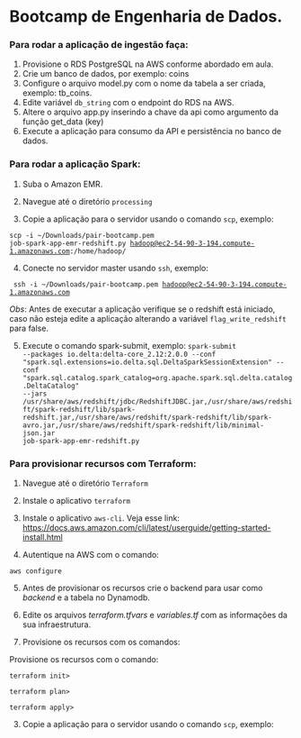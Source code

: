 # Bootcamp de Engenharia de Dados.

### Para rodar a aplicação de ingestão faça:

1. Provisione o RDS PostgreSQL na AWS conforme abordado em aula.
2. Crie um banco de dados, por exemplo: coins
3. Configure o arquivo model.py com o nome da tabela a ser criada, exemplo: tb_coins.
4. Edite variável `db_string` com o endpoint do RDS na AWS.
5. Altere o arquivo app.py inserindo a chave da api como argumento da função get_data (key)
6. Execute a aplicação para consumo da API e persistência no banco de dados.


### Para rodar a aplicação Spark:
1. Suba o Amazon EMR.

2. Navegue até o diretório `processing`

3. Copie a aplicação para o servidor usando o comando `scp`, exemplo:

<code>scp -i ~/Downloads/pair-bootcamp.pem job-spark-app-emr-redshift.py hadoop@ec2-54-90-3-194.compute-1.amazonaws.com:/home/hadoop/ </code>

4. Conecte no servidor master usando `ssh`, exemplo:

<code> ssh -i ~/Downloads/pair-bootcamp.pem hadoop@ec2-54-90-3-194.compute-1.amazonaws.com </code>

*Obs*: Antes de executar a aplicação verifique se o redshift está iniciado, caso não esteja edite a aplicação alterando a variável `flag_write_redshift` para false.

5. Execute o comando spark-submit, exemplo:
<code>spark-submit --packages io.delta:delta-core_2.12:2.0.0 --conf "spark.sql.extensions=io.delta.sql.DeltaSparkSessionExtension" --conf "spark.sql.catalog.spark_catalog=org.apache.spark.sql.delta.catalog.DeltaCatalog"  --jars /usr/share/aws/redshift/jdbc/RedshiftJDBC.jar,/usr/share/aws/redshift/spark-redshift/lib/spark-redshift.jar,/usr/share/aws/redshift/spark-redshift/lib/spark-avro.jar,/usr/share/aws/redshift/spark-redshift/lib/minimal-json.jar job-spark-app-emr-redshift.py</code>


### Para provisionar recursos com Terraform:
1. Navegue até o diretório `Terraform`

2. Instale o aplicativo `terraform`

3. Instale o aplicativo `aws-cli`. Veja esse link: https://docs.aws.amazon.com/cli/latest/userguide/getting-started-install.html

4. Autentique na AWS com o comando:

<code>aws configure</code>

5. Antes de provisionar os recursos crie o backend para usar como *backend* e a tabela no Dynamodb.

6. Edite os arquivos *terraform.tfvars* e *variables.tf* com as informações da sua infraestrutura.

7. Provisione os recursos com os comandos:

Provisione os recursos com o comando:

<code>terraform init></code>

<code>terraform plan></code>

<code>terraform apply></code>


3. Copie a aplicação para o servidor usando o comando `scp`, exemplo: